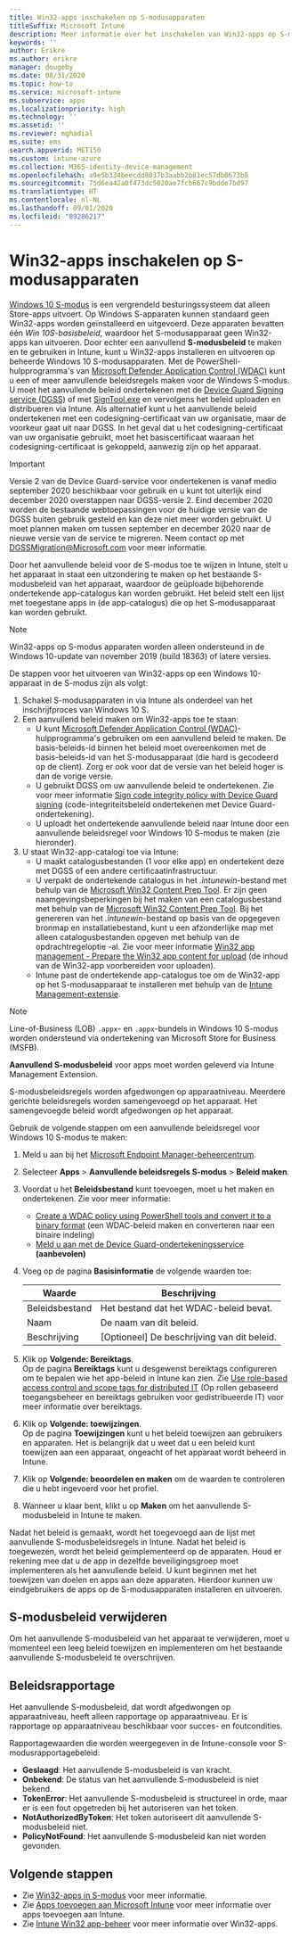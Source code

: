 ```yaml
---
title: Win32-apps inschakelen op S-modusapparaten
titleSuffix: Microsoft Intune
description: Meer informatie over het inschakelen van Win32-apps op S-modusapparaten met behulp van Microsoft Intune.
keywords: ''
author: Erikre
ms.author: erikre
manager: dougeby
ms.date: 08/31/2020
ms.topic: how-to
ms.service: microsoft-intune
ms.subservice: apps
ms.localizationpriority: high
ms.technology: ''
ms.assetid: ''
ms.reviewer: mghadial
ms.suite: ems
search.appverid: MET150
ms.custom: intune-azure
ms.collection: M365-identity-device-management
ms.openlocfilehash: a9e5b334beecdd8037b3aabb2b81ec57db0673b8
ms.sourcegitcommit: 75d6ea42a0f473dc5020ae7fcb667c9bdde7bd97
ms.translationtype: HT
ms.contentlocale: nl-NL
ms.lasthandoff: 09/01/2020
ms.locfileid: "89286217"
---
```

# <a name="enable-win32-apps-on-s-mode-devices"></a>Win32-apps inschakelen op S-modusapparaten

[Windows 10 S-modus](/windows/deployment/s-mode) is een vergrendeld besturingssysteem dat alleen Store-apps uitvoert. Op Windows S-apparaten kunnen standaard geen Win32-apps worden geïnstalleerd en uitgevoerd. Deze apparaten bevatten één *Win 10S-basisbeleid*, waardoor het S-modusapparaat geen Win32-apps kan uitvoeren. Door echter een aanvullend **S-modusbeleid** te maken en te gebruiken in Intune, kunt u Win32-apps installeren en uitvoeren op beheerde Windows 10 S-modusapparaten. Met de PowerShell-hulpprogramma's van [Microsoft Defender Application Control (WDAC)](/windows/security/threat-protection/windows-defender-application-control/windows-defender-application-control) kunt u een of meer aanvullende beleidsregels maken voor de Windows S-modus. U moet het aanvullende beleid ondertekenen met de [Device Guard Signing service (DGSS)](https://go.microsoft.com/fwlink/?linkid=2095629) of met [SignTool.exe](/windows/security/threat-protection/windows-defender-application-control/use-signed-policies-to-protect-windows-defender-application-control-against-tampering) en vervolgens het beleid uploaden en distribueren via Intune. Als alternatief kunt u het aanvullende beleid ondertekenen met een codesigning-certificaat van uw organisatie, maar de voorkeur gaat uit naar DGSS. In het geval dat u het codesigning-certificaat van uw organisatie gebruikt, moet het basiscertificaat waaraan het codesigning-certificaat is gekoppeld, aanwezig zijn op het apparaat.

> [!IMPORTANT]
> Versie 2 van de Device Guard-service voor ondertekenen is vanaf medio september 2020 beschikbaar voor gebruik en u kunt tot uiterlijk eind december 2020 overstappen naar DGSS-versie 2. Eind december 2020 worden de bestaande webtoepassingen voor de huidige versie van de DGSS buiten gebruik gesteld en kan deze niet meer worden gebruikt. U moet plannen maken om tussen september en december 2020 naar de nieuwe versie van de service te migreren. Neem contact op met DGSSMigration@Microsoft.com voor meer informatie.

Door het aanvullende beleid voor de S-modus toe te wijzen in Intune, stelt u het apparaat in staat een uitzondering te maken op het bestaande S-modusbeleid van het apparaat, waardoor de geüploade bijbehorende ondertekende app-catalogus kan worden gebruikt. Het beleid stelt een lijst met toegestane apps in (de app-catalogus) die op het S-modusapparaat kan worden gebruikt.

> [!NOTE]
> Win32-apps op S-modus apparaten worden alleen ondersteund in de Windows 10-update van november 2019 (build 18363) of latere versies.

<!-- Add WDAC tooling diagram  -->

De stappen voor het uitvoeren van Win32-apps op een Windows 10-apparaat in de S-modus zijn als volgt:

1. Schakel S-modusapparaten in via Intune als onderdeel van het inschrijfproces van Windows 10 S.
2. Een aanvullend beleid maken om Win32-apps toe te staan:
   - U kunt [Microsoft Defender Application Control (WDAC)](/windows/security/threat-protection/windows-defender-application-control/windows-defender-application-control)-hulpprogramma's gebruiken om een aanvullend beleid te maken. De basis-beleids-id binnen het beleid moet overeenkomen met de basis-beleids-id van het S-modusapparaat (die hard is gecodeerd op de client). Zorg er ook voor dat de versie van het beleid hoger is dan de vorige versie.
   - U gebruikt DGSS om uw aanvullende beleid te ondertekenen. Zie voor meer informatie [Sign code integrity policy with Device Guard signing](/microsoft-store/sign-code-integrity-policy-with-device-guard-signing) (code-integriteitsbeleid ondertekenen met Device Guard-ondertekening).
   - U uploadt het ondertekende aanvullende beleid naar Intune door een aanvullende beleidsregel voor Windows 10 S-modus te maken (zie hieronder).
3. U staat Win32-app-catalogi toe via Intune:
   - U maakt catalogusbestanden (1 voor elke app) en ondertekent deze met DGSS of een andere certificaatinfrastructuur.
   - U verpakt de ondertekende catalogus in het *.intunewin*-bestand met behulp van de [Microsoft Win32 Content Prep Tool](https://go.microsoft.com/fwlink/?linkid=2065730). Er zijn geen naamgevingsbeperkingen bij het maken van een catalogusbestand met behulp van de [Microsoft Win32 Content Prep Tool](https://go.microsoft.com/fwlink/?linkid=2065730). Bij het genereren van het *.intunewin*-bestand op basis van de opgegeven bronmap en installatiebestand, kunt u een afzonderlijke map met alleen catalogusbestanden opgeven met behulp van de opdrachtregeloptie -al. Zie voor meer informatie [Win32 app management - Prepare the Win32 app content for upload](apps-win32-app-management.md#prepare-the-win32-app-content-for-upload) (de inhoud van de Win32-app voorbereiden voor uploaden).
   - Intune past de ondertekende app-catalogus toe om de Win32-app op het S-modusapparaat te installeren met behulp van de [Intune Management-extensie](intune-management-extension.md).

> [!NOTE]
> Line-of-Business (LOB) `.appx`- en `.appx`-bundels in Windows 10 S-modus worden ondersteund via ondertekening van Microsoft Store for Business (MSFB).
>
> **Aanvullend S-modusbeleid** voor apps moet worden geleverd via Intune Management Extension.
>
> S-modusbeleidsregels worden afgedwongen op apparaatniveau. Meerdere gerichte beleidsregels worden samengevoegd op het apparaat. Het samengevoegde beleid wordt afgedwongen op het apparaat.

Gebruik de volgende stappen om een aanvullende beleidsregel voor Windows 10 S-modus te maken:

1. Meld u aan bij het [Microsoft Endpoint Manager-beheercentrum](https://go.microsoft.com/fwlink/?linkid=2109431).
2. Selecteer **Apps** > **Aanvullende beleidsregels S-modus** > **Beleid maken**.
3. Voordat u het **Beleidsbestand** kunt toevoegen, moet u het maken en ondertekenen. Zie voor meer informatie:
    - [Create a WDAC policy using PowerShell tools and convert it to a binary format](https://go.microsoft.com/fwlink/?linkid=2095387) (een WDAC-beleid maken en converteren naar een binaire indeling)
    - [Meld u aan met de Device Guard-ondertekeningsservice](https://go.microsoft.com/fwlink/?linkid=2095629) **(aanbevolen)**

4. Voeg op de pagina **Basisinformatie** de volgende waarden toe:

    | Waarde | Beschrijving |
    |--------------|------------------------------------------------|
    | Beleidsbestand | Het bestand dat het WDAC-beleid bevat. |
    | Naam | De naam van dit beleid. |
    | Beschrijving | [Optioneel] De beschrijving van dit beleid. |

5. Klik op **Volgende: Bereiktags**.<br>
   Op de pagina **Bereiktags** kunt u desgewenst bereiktags configureren om te bepalen wie het app-beleid in Intune kan zien. Zie [Use role-based access control and scope tags for distributed IT](../fundamentals/scope-tags.md) (Op rollen gebaseerd toegangsbeheer en bereiktags gebruiken voor gedistribueerde IT) voor meer informatie over bereiktags.

6. Klik op **Volgende: toewijzingen**.<br>
   Op de pagina **Toewijzingen** kunt u het beleid toewijzen aan gebruikers en apparaten. Het is belangrijk dat u weet dat u een beleid kunt toewijzen aan een apparaat, ongeacht of het apparaat wordt beheerd in Intune.
7. Klik op **Volgende: beoordelen en maken** om de waarden te controleren die u hebt ingevoerd voor het profiel.
8. Wanneer u klaar bent, klikt u op **Maken** om het aanvullende S-modusbeleid in Intune te maken.

Nadat het beleid is gemaakt, wordt het toegevoegd aan de lijst met aanvullende S-modusbeleidsregels in Intune. Nadat het beleid is toegewezen, wordt het beleid geïmplementeerd op de apparaten. Houd er rekening mee dat u de app in dezelfde beveiligingsgroep moet implementeren als het aanvullende beleid. U kunt beginnen met het toewijzen van doelen en apps aan deze apparaten. Hierdoor kunnen uw eindgebruikers de apps op de S-modusapparaten installeren en uitvoeren.

## <a name="removal-of-s-mode-policy"></a>S-modusbeleid verwijderen

Om het aanvullende S-modusbeleid van het apparaat te verwijderen, moet u momenteel een leeg beleid toewijzen en implementeren om het bestaande aanvullende S-modusbeleid te overschrijven.

## <a name="policy-reporting"></a>Beleidsrapportage

Het aanvullende S-modusbeleid, dat wordt afgedwongen op apparaatniveau, heeft alleen rapportage op apparaatniveau. Er is rapportage op apparaatniveau beschikbaar voor succes- en foutcondities.

Rapportagewaarden die worden weergegeven in de Intune-console voor S-modusrapportagebeleid:
- **Geslaagd**: Het aanvullende S-modusbeleid is van kracht.
- **Onbekend**: De status van het aanvullende S-modusbeleid is niet bekend.
- **TokenError**: Het aanvullende S-modusbeleid is structureel in orde, maar er is een fout opgetreden bij het autoriseren van het token.
- **NotAuthorizedByToken**: Het token autoriseert dit aanvullende S-modusbeleid niet.
- **PolicyNotFound**: Het aanvullende S-modusbeleid kan niet worden gevonden.

## <a name="next-steps"></a>Volgende stappen

- Zie [Win32-apps in S-modus](/windows/security/threat-protection/windows-defender-application-control/lob-win32-apps-on-s) voor meer informatie.
- Zie [Apps toevoegen aan Microsoft Intune](apps-add.md) voor meer informatie over apps toevoegen aan Intune.
- Zie [Intune Win32 app-beheer](apps-win32-app-management.md) voor meer informatie over Win32-apps.